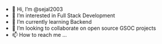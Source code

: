 - 👋 Hi, I’m @sejal2003
- 👀 I’m interested in Full Stack Development
- 🌱 I’m currently learning Backend
- 💞️ I’m looking to collaborate on open source GSOC projects
- 📫 How to reach me ...

<!---
sejal2003/sejal2003 is a ✨ special ✨ repository because its `README.md` (this file) appears on your GitHub profile.
You can click the Preview link to take a look at your changes.
--->
